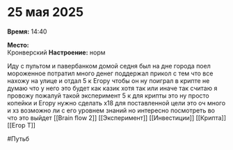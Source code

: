 # 25 мая 2025

**Время:**  14:40 

**Место:**  
Кронверский 
**Настроение:**  норм 


Иду с пультом и павербанком домой седня был на дне города поел мороженное потратил много денег поддержал прикол с тем что все нахожу на улице и отдал 5 к Егору чтобы он ну поиграл в крипте не думаю что у него это будет как казик хотя так или иначе так считаю я провожу пожалуй такой эксперимент 5 к для крипты это ну просто копейки и Егору нужно сделать х18 для поставленной цели это оч много и хз возможно ли с его уровнем знаний но интересно посмотреть во что это выйдет 
[[Brain flow 2]]
[[Эксперимент]]
[[Инвестиции]]
[[Крипта]]
[[Егор Т]]

#Путьб
